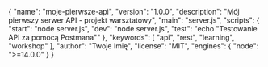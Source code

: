 {
  "name": "moje-pierwsze-api",
  "version": "1.0.0",
  "description": "Mój pierwszy serwer API - projekt warsztatowy",
  "main": "server.js",
  "scripts": {
    "start": "node server.js",
    "dev": "node server.js",
    "test": "echo \"Testowanie API za pomocą Postmana\""
  },
  "keywords": [
    "api",
    "rest",
    "learning",
    "workshop"
  ],
  "author": "Twoje Imię",
  "license": "MIT",
  "engines": {
    "node": ">=14.0.0"
  }
}
